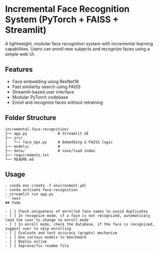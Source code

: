 # Incremental Face Recognition System (PyTorch + FAISS + Streamlit)

A lightweight, modular face recognition system with incremental learning capabilities. Users can enroll new subjects and recognize faces using a simple web UI.

## Features

- Face embedding using ResNet18
- Fast similarity search using FAISS
- Streamlit-based user interface
- Modular PyTorch codebase
- Enroll and recognize faces without retraining

## Folder Structure

```text
incremental-face-recognition/
├── app.py              # Streamlit UI
├── src/
│   └── face_ops.py     # Embedding & FAISS logic
├── models/             # 
├── data/               # save/load index
├── requirements.txt
└── README.md
```

## Usage

```text
- conda env create -f environment.yml
- conda activate face-recognition
- streamlit run app.py
```text
## Todo

- [ ] Check uniqueness of enrolled face names to avoid duplicates
- [ ] In recognize mode, if a face is not recognized, automaticaly lead the user to change to enroll mode
- [ ] In enroll mode, check the database, if the face is recognized, suggest user to skip enrolling
- [ ] Evaluate and test accuracy (graphs) mechanism
- [ ] Use various models to benchmark
- [ ] Deploy online
- [ ] Improve/fix readme file
